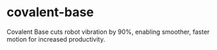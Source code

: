 # covalent-base
Covalent Base cuts robot vibration by 90%, enabling smoother, faster motion for increased productivity.
